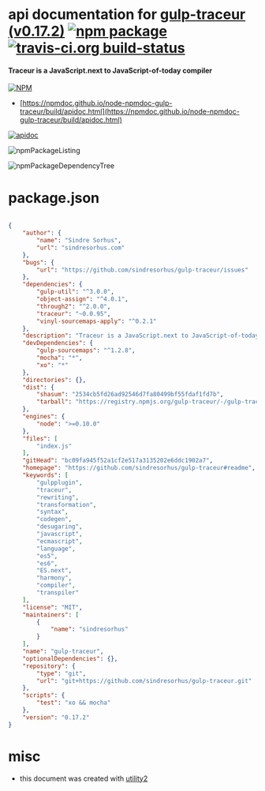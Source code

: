 # api documentation for  [gulp-traceur (v0.17.2)](https://github.com/sindresorhus/gulp-traceur#readme)  [![npm package](https://img.shields.io/npm/v/npmdoc-gulp-traceur.svg?style=flat-square)](https://www.npmjs.org/package/npmdoc-gulp-traceur) [![travis-ci.org build-status](https://api.travis-ci.org/npmdoc/node-npmdoc-gulp-traceur.svg)](https://travis-ci.org/npmdoc/node-npmdoc-gulp-traceur)
#### Traceur is a JavaScript.next to JavaScript-of-today compiler

[![NPM](https://nodei.co/npm/gulp-traceur.png?downloads=true&downloadRank=true&stars=true)](https://www.npmjs.com/package/gulp-traceur)

- [https://npmdoc.github.io/node-npmdoc-gulp-traceur/build/apidoc.html](https://npmdoc.github.io/node-npmdoc-gulp-traceur/build/apidoc.html)

[![apidoc](https://npmdoc.github.io/node-npmdoc-gulp-traceur/build/screenCapture.buildCi.browser.%252Ftmp%252Fbuild%252Fapidoc.html.png)](https://npmdoc.github.io/node-npmdoc-gulp-traceur/build/apidoc.html)

![npmPackageListing](https://npmdoc.github.io/node-npmdoc-gulp-traceur/build/screenCapture.npmPackageListing.svg)

![npmPackageDependencyTree](https://npmdoc.github.io/node-npmdoc-gulp-traceur/build/screenCapture.npmPackageDependencyTree.svg)



# package.json

```json

{
    "author": {
        "name": "Sindre Sorhus",
        "url": "sindresorhus.com"
    },
    "bugs": {
        "url": "https://github.com/sindresorhus/gulp-traceur/issues"
    },
    "dependencies": {
        "gulp-util": "^3.0.0",
        "object-assign": "^4.0.1",
        "through2": "^2.0.0",
        "traceur": "~0.0.95",
        "vinyl-sourcemaps-apply": "^0.2.1"
    },
    "description": "Traceur is a JavaScript.next to JavaScript-of-today compiler",
    "devDependencies": {
        "gulp-sourcemaps": "^1.2.8",
        "mocha": "*",
        "xo": "*"
    },
    "directories": {},
    "dist": {
        "shasum": "2534cb5fd26ad92546d7fa80499bf55fdaf1fd7b",
        "tarball": "https://registry.npmjs.org/gulp-traceur/-/gulp-traceur-0.17.2.tgz"
    },
    "engines": {
        "node": ">=0.10.0"
    },
    "files": [
        "index.js"
    ],
    "gitHead": "bc09fa945f52a1cf2e517a3135202e6ddc1902a7",
    "homepage": "https://github.com/sindresorhus/gulp-traceur#readme",
    "keywords": [
        "gulpplugin",
        "traceur",
        "rewriting",
        "transformation",
        "syntax",
        "codegen",
        "desugaring",
        "javascript",
        "ecmascript",
        "language",
        "es5",
        "es6",
        "ES.next",
        "harmony",
        "compiler",
        "transpiler"
    ],
    "license": "MIT",
    "maintainers": [
        {
            "name": "sindresorhus"
        }
    ],
    "name": "gulp-traceur",
    "optionalDependencies": {},
    "repository": {
        "type": "git",
        "url": "git+https://github.com/sindresorhus/gulp-traceur.git"
    },
    "scripts": {
        "test": "xo && mocha"
    },
    "version": "0.17.2"
}
```



# misc
- this document was created with [utility2](https://github.com/kaizhu256/node-utility2)
